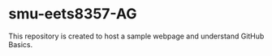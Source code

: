 # smu-eets8357-AG
This repository is created to host a sample webpage and understand GitHub Basics.
